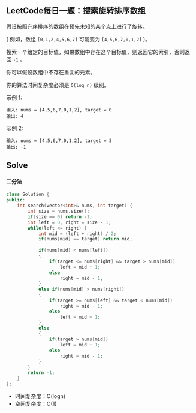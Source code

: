## LeetCode每日一题：搜索旋转排序数组

假设按照升序排序的数组在预先未知的某个点上进行了旋转。

( 例如，数组 `[0,1,2,4,5,6,7]` 可能变为 `[4,5,6,7,0,1,2]` )。

搜索一个给定的目标值，如果数组中存在这个目标值，则返回它的索引，否则返回 `-1` 。

你可以假设数组中不存在重复的元素。

你的算法时间复杂度必须是 `O(log n)` 级别。

示例 1:

```
输入: nums = [4,5,6,7,0,1,2], target = 0
输出: 4
```

示例 2:

```
输入: nums = [4,5,6,7,0,1,2], target = 3
输出: -1
```


## Solve

#### 二分法

```c++
class Solution {
public:
    int search(vector<int>& nums, int target) {
        int size = nums.size();
        if(size == 0) return -1;
        int left = 0, right = size - 1;
        while(left <= right) {
            int mid = (left + right) / 2;
            if(nums[mid] == target) return mid;
            
            if(nums[mid] < nums[left]) 
            {
                if(target <= nums[right] && target > nums[mid])
                    left = mid + 1;
                else
                    right = mid - 1;
            }
            else if(nums[mid] > nums[right])
            {
                if(target >= nums[left] && target < nums[mid])
                    right = mid - 1;
                else
                    left = mid + 1;
            }
            else
            {
                if(target > nums[mid])
                    left = mid + 1;
                else
                    right = mid - 1;
            }
        }
        return -1;
    }
};
```

* 时间复杂度：O(logn)
* 空间复杂度：O(1)

